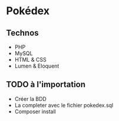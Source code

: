 # Pokédex

## Technos

- PHP
- MySQL
- HTML & CSS
- Lumen & Eloquent

## TODO à l'importation

- Créer la BDD
- La completer avec le fichier pokedex.sql
- Composer install
